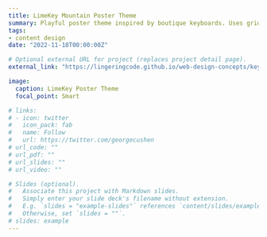 ```yaml
---
title: LimeKey Mountain Poster Theme
summary: Playful poster theme inspired by boutique keyboards. Uses grid areas, borders, and color and typography.
tags:
- content design
date: "2022-11-18T00:00:00Z"

# Optional external URL for project (replaces project detail page).
external_link: "https://lingeringcode.github.io/web-design-concepts/keylime/"

image:
  caption: LimeKey Poster Theme
  focal_point: Smart

# links:
# - icon: twitter
#   icon_pack: fab
#   name: Follow
#   url: https://twitter.com/georgecushen
# url_code: ""
# url_pdf: ""
# url_slides: ""
# url_video: ""

# Slides (optional).
#   Associate this project with Markdown slides.
#   Simply enter your slide deck's filename without extension.
#   E.g. `slides = "example-slides"` references `content/slides/example-slides.md`.
#   Otherwise, set `slides = ""`.
# slides: example
---
```

